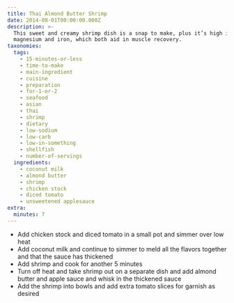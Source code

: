 ```yaml
---
title: Thai Almond Butter Shrimp
date: 2014-08-01T00:00:00.000Z
description: >-
  This sweet and creamy shrimp dish is a snap to make, plus it’s high in
  magnesium and iron, which both aid in muscle recovery.
taxonomies:
  tags:
    - 15-minutes-or-less
    - time-to-make
    - main-ingredient
    - cuisine
    - preparation
    - for-1-or-2
    - seafood
    - asian
    - thai
    - shrimp
    - dietary
    - low-sodium
    - low-carb
    - low-in-something
    - shellfish
    - number-of-servings
  ingredients:
    - coconut milk
    - almond butter
    - shrimp
    - chicken stock
    - diced tomato
    - unsweetened applesauce
extra:
  minutes: 7
---
```

 - Add chicken stock and diced tomato in a small pot and simmer over low heat
 - Add coconut milk and continue to simmer to meld all the flavors together and that the sauce has thickened
 - Add shrimp and cook for another 5 minutes
 - Turn off heat and take shrimp out on a separate dish and add almond butter and apple sauce and whisk in the thickened sauce
 - Add the shrimp into bowls and add extra tomato slices for garnish as desired
